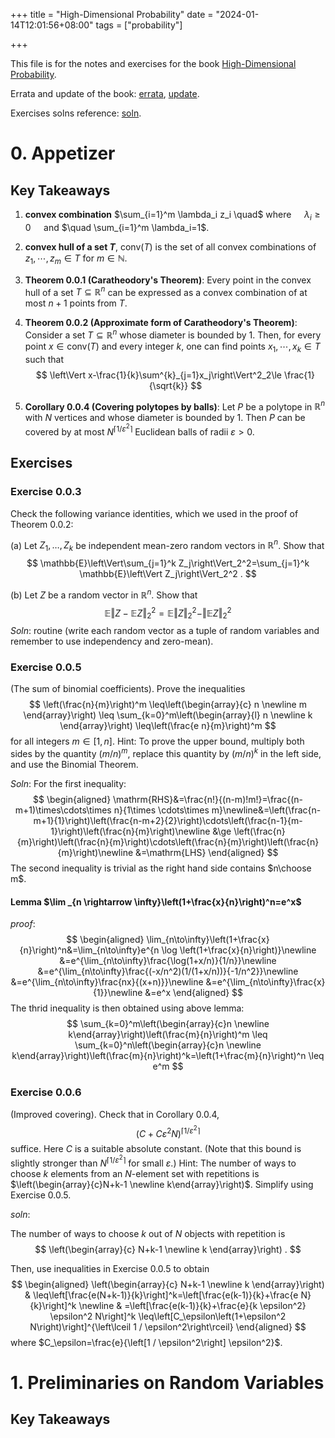 +++
title = "High-Dimensional Probability"
date = "2024-01-14T12:01:56+08:00"
tags = ["probability"]

+++

This file is for the notes and exercises for the book [High-Dimensional Probability](/pdfs/HDP-book.pdf).

Errata and update of the book: [errata](/pdfs/Vershynin-Errata-2020.pdf), [update](/pdfs/Vershynin-Updates-2020.pdf).

Exercises solns reference: [soln](https://zhuanlan.zhihu.com/p/338822722).

# 0. Appetizer

## Key Takeaways
1. **convex combination** $\sum_{i=1}^m \lambda_i z_i \quad$ where $\quad \lambda_i \geq 0 \quad$ and $\quad \sum_{i=1}^m \lambda_i=1$.

2. **convex hull of a set $T$**, $\mathrm{conv}(T)$ is the set of all convex combinations of $z_1, \cdots, z_m \in T$ for $m \in \mathbb{N}$.

3. **Theorem 0.0.1 (Caratheodory's Theorem)**: Every point in the convex hull of a set $T\subseteq \mathbb{R}^n$ can be expressed as a convex combination of at most $n+1$ points from $T$. 

4. **Theorem 0.0.2 (Approximate form of Caratheodory's Theorem)**: Consider a set $T\subseteq \mathbb{R}^n$ whose diameter is bounded by $1$. Then, for every point $x\in \mathrm{conv}(T)$ and every integer $k$, one can find points $x_1,\cdots,x_k\in T$ such that
   $$
   \left\Vert x-\frac{1}{k}\sum^{k}_{j=1}x_j\right\Vert^2_2\le \frac{1}{\sqrt{k}}
   $$

5. **Corollary 0.0.4 (Covering polytopes by balls)**: Let $P$ be a polytope in $\mathbb{R}^n$ with $N$ vertices and whose diameter is bounded by $1$. Then $P$ can be covered by at most $N^{\lceil{1}/{\varepsilon^2}\rceil}$ Euclidean balls of radii $\varepsilon>0$.

## Exercises

### Exercise 0.0.3

Check the following variance identities, which we used in the proof of Theorem 0.0.2:

(a) Let $Z_1, \ldots, Z_k$ be independent mean-zero random vectors in $\mathbb{R}^n$. Show that
$$
\mathbb{E}\left\Vert\sum_{j=1}^k Z_j\right\Vert_2^2=\sum_{j=1}^k \mathbb{E}\left\Vert Z_j\right\Vert_2^2 .
$$

(b) Let $Z$ be a random vector in $\mathbb{R}^n$. Show that
$$
\mathbb{E}\Vert Z-\mathbb{E} Z\Vert_2^2=\mathbb{E}\Vert Z\Vert_2^2-\Vert\mathbb{E} Z\Vert_2^2
$$
*Soln*: routine (write each random vector as a tuple of random variables and remember to use independency and zero-mean).

### Exercise 0.0.5

(The sum of binomial coefficients). Prove the inequalities
$$
\left(\frac{n}{m}\right)^m \leq\left(\begin{array}{c}
n \newline
m
\end{array}\right) \leq \sum_{k=0}^m\left(\begin{array}{l}
n \newline
k
\end{array}\right) \leq\left(\frac{e n}{m}\right)^m
$$
for all integers $m \in[1, n]$.
Hint: To prove the upper bound, multiply both sides by the quantity $(m / n)^m$, replace this quantity by $(m / n)^k$ in the left side, and use the Binomial Theorem.

*Soln*: For the first inequality:
$$
\begin{aligned}
\mathrm{RHS}&=\frac{n!}{(n-m)!m!}=\frac{(n-m+1)\times\cdots\times n}{1\times \cdots\times m}\newline&=\left(\frac{n-m+1}{1}\right)\left(\frac{n-m+2}{2}\right)\cdots\left(\frac{n-1}{m-1}\right)\left(\frac{n}{m}\right)\newline
&\ge \left(\frac{n}{m}\right)\left(\frac{n}{m}\right)\cdots\left(\frac{n}{m}\right)\left(\frac{n}{m}\right)\newline
&=\mathrm{LHS}
\end{aligned}
$$
The second inequality is trivial as the right hand side contains $n\choose m$.

#### Lemma $\lim _{n \rightarrow \infty}\left(1+\frac{x}{n}\right)^n=e^x$

*proof*: 
$$
\begin{aligned}
\lim_{n\to\infty}\left(1+\frac{x}{n}\right)^n&=\lim_{n\to\infty}e^{n \log \left(1+\frac{x}{n}\right)}\newline
&=e^{\lim_{n\to\infty}\frac{\log(1+x/n)}{1/n}}\newline
&=e^{\lim_{n\to\infty}\frac{(-x/n^2)(1/(1+x/n))}{-1/n^2}}\newline
&=e^{\lim_{n\to\infty}\frac{nx}{(x+n)}}\newline
&=e^{\lim_{n\to\infty}\frac{x}{1}}\newline
&=e^x
\end{aligned}
$$
The thrid inequality is then obtained using above lemma:
$$
\sum_{k=0}^m\left(\begin{array}{c}n \newline k\end{array}\right)\left(\frac{m}{n}\right)^m \leq \sum_{k=0}^n\left(\begin{array}{c}n \newline k\end{array}\right)\left(\frac{m}{n}\right)^k=\left(1+\frac{m}{n}\right)^n \leq e^m
$$


### Exercise 0.0.6

(Improved covering). Check that in Corollary 0.0.4,
$$
\left(C+C \varepsilon^2 N\right)^{\left\lceil 1 / \varepsilon^2\right\rceil}
$$
suffice. Here $C$ is a suitable absolute constant. (Note that this bound is slightly stronger than $N^{\left\lceil 1 / \varepsilon^2\right\rceil}$ for small $\varepsilon$.)
Hint: The number of ways to choose $k$ elements from an $N$-element set with repetitions is $\left(\begin{array}{c}N+k-1 \newline k\end{array}\right)$. Simplify using Exercise 0.0.5.

*soln*:

The number of ways to choose $k$ out of $N$ objects with repetition is
$$
\left(\begin{array}{c}
N+k-1 \newline
k
\end{array}\right) .
$$

Then, use inequalities in Exercise 0.0.5 to obtain
$$
\begin{aligned}
\left(\begin{array}{c}
N+k-1 \newline
k
\end{array}\right) & \leq\left[\frac{e(N+k-1)}{k}\right]^k=\left[\frac{e(k-1)}{k}+\frac{e N}{k}\right]^k \newline
& =\left[\frac{e(k-1)}{k}+\frac{e}{k \epsilon^2} \epsilon^2 N\right]^k \leq\left[C_\epsilon\left(1+\epsilon^2 N\right)\right]^{\left\lceil 1 / \epsilon^2\right\rceil}
\end{aligned}
$$
where $C_\epsilon=\frac{e}{\left[1 / \epsilon^2\right] \epsilon^2}$.

# 1. Preliminaries on Random Variables

## Key Takeaways

